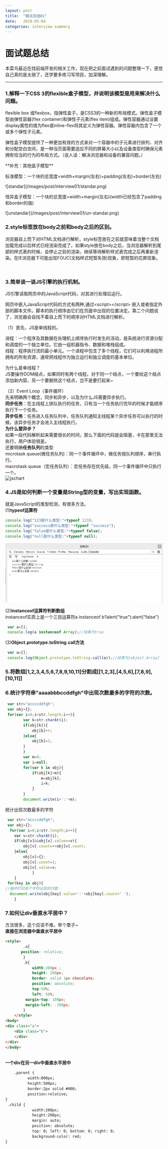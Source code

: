 ```yaml
---
layout: post
title:  "面试总结01"
date:   2018-05-04
categories: interview summary
---
```


# 面试题总结
本菜鸟最近在找前端开发的相关工作，现在把之前面试遇到的问题整理一下，感觉自己真的是太弱了，还学要多练习写项目，加深理解。


------
### 1.解释一下CSS 3的flexible盒子模型，并说明该模型是用来解决什么问题。

<p>flexible box 或flexbox，指弹性盒子，是CSS3的一种新的布局模式。弹性盒子模型由弹性容器(flex container)和弹性子元素(flex item)组成。弹性容器通过设置display属性的值为flex或inline-flex将其定义为弹性容器。弹性容器内包含了一个或多个弹性子元素。</p>
<p>弹性盒子模型提供了一种更加有效的方式来对一个容器中的子元素进行排列、对齐和分配空白空间，是一种当页面需要适应不同的屏幕大小以及设备类型时确保元素拥有恰当的行为的布局方式。（说人话：解决浏览器和设备的兼容问题。）</p>
**补充：其他盒子模型**
<p>标准模型：一个块的总宽度=width+margin(左右)+padding(左右)+border(左右)</p>
![standar](/images/post/interview01/standar.png)
<p>怪异盒子模型：一个块的总宽度=width+margin(左右)(width已经包含了padding和border的值)</p>
![unstandar](/images/post/interview01/un-standar.png)

<br>

### 2.style标签放在body之前和body之后的区别。

<p>浏览器自上而下对HTML文档进行解析，style标签放在之前就意味着当整个文档加载完成以后样式已经渲染完成了。如果style放在body之后，当浏览器解析到尾部的样式表的时候，会停止之前的渲染，继续等待解析样式表完成之后再重新渲染。在IE浏览器下可能出现FOUC(文档样式短暂失效)现象，即短暂的花屏现象。</p>
<br>

### 3.简单谈一谈JS引擎的执行机制。

JS引擎读取网页中的JavaScript代码，对其进行处理后运行。
<p>网页中嵌入JavaScript代码的方式有两种,通过&lt;script&gt;&lt;/script&gt 嵌入或者指定外部的脚本文件。脚本的执行顺序由它们在页面中出现的位置决定。第二个问题说了，浏览器会自找不着自上而下的顺序对HTML文档进行解析。
</p>
（1）首先，JS是单线程的。
<p>进程：一个程序及其数据在处理机上顺序执行时发生的活动，是系统进行资源分配和调度的一个独立单位。它由一组机器指令、数据和堆栈组成。<br>
线程：程序执行流的最小单元。一个进程中包含了多个线程，它们可以利用进程所拥有的所有资源，通常把线程作为独立运行和独立调度的基本单位。 </p>
为什么是单线程？<br>
JS要操作DOM结点，如果同时有两个线程，对于同一个结点，一个要给这个结点添加新内容，另一个要删除这个结点，岂不是要打起来~

（2）Event Loop（事件循环）<br>
先来明确两个概念，同步和异步，以及为什么JS需要异步执行。<br>
<b>同步任务</b>：在主线程上排队执行的任务，只有当一个任务执行完毕的时候才能顺序执行下一个任务。<br>
<b>异步任务</b>：任务进入任务队列中，任务队列通知主线程某个异步任务可以执行的时候，该异步任务才会进入主线程执行。<br>
<b>为什么要异步？</b><br>
如果一段代码解析起来需要很长的时间，那么下面的代码就会阻塞，卡在那里无法执行，用户体验很差。<br>
还要明确<b>任务队列</b>的类型<br>
microtask queue(微任务队列)：同一个事件循环中，微任务按队列顺序，串行执行。<br>
macrotask queue（宏任务队列）：宏任务存在优先级，同一个事件循环中只执行一个。<br>
![jschart](/images/post/interview01/jschast.png)

### 4.JS是如何判断一个变量是String型的变量，写出实现函数。

就是JavaScript的类型检测，有很多方法。<br>
(1)<b>typeof运算符</b><br>
```JavaScript
console.log("123是什么类型:"+typeof 123);
console.log("success是什么类型:"+typeof "success");
console.log("false是什么类型:"+typeof false);
console.log("null是什么类型:"+typeof null);
```
![typeof](/images/post/interview01/typeof.png)

(2)<b>instanceof运算符判断数组</b><br>
instanceof实质上是一个三目运算符a instanceof b?alert("true"):alert("false")<br>

```JavaScript
 var a=[];
 console.log(a instanceof Array);//结果为true		
``` 
(3)<b>Object.prototype.toString.call方法</b><br>
```JavaScript
 var a=[];
 console.log(Object.prototype.toString.call(a));//结果为[object Array]
```
### 5.将数组[1,2,3,4,5,6,7,8,9,10,11]分割成[[1,2,3],[4,5,6],[7,8,9],[10,11]]

### 6.统计字符串"aaaabbbccddfgh"中出现次数最多的字符的次数。

```JavaScript
 var str="accccddfgh";
 var obj={};
 for(var i=0;i<str.length;i++){
		var k=str.charAt(i);
		if(obj[k]){
			obj[k]++;
		}else{
			obj[k]=1;
		}
		}
		var m=0;
		var i=null;
		for(var k in obj){
			if(obj[k]>m){
				m=obj[k];
				i=k;
			}
		}
		document.write(i+':'+m);
```
统计出现次数最多的字符<br>
```JavaScript
 var str="accccddfgh";
 var obj={};
  for(var i=0;i<str.length;i++){
	var v=str.charAt(i);
	if(obj[v]&&obj[v].value==v){
    	obj[v].count=++obj[v].count;
	}else{
		obj[v]={};
		obj[v].count=1;
		obj[v].value=v;
			}
	}
 for(key in obj){
//循环打印各个字符出现的次数
  document.write(obj[key].value+':'+obj[key].count+' ');
	}
```
### 7.如何让div垂直水平居中？

方法很多，这个应该不难。举个栗子~<br>
<b>直接在浏览器中垂直水平居中</b><br>

```HTML
<style>
		.a{
       position: relative;
		}
		.b{
			width:200px ;
			height: 200px;
			border: solid 1px chocolate;
			position: absolute;
			top:50%;
			left: 50%;
		 margin-top: 100px;
		 margin-left: -100px;
		}
	</style>
<body>
<div class="a">
	<div class="b">			
	</div>			
</div>
</body>
 
```
<b>一个div在另一div中垂直水平居中</b><br>

```HTML
    .parent {
          width:800px;
          height:500px;
          border:2px solid #000;
          position:relative;
}
 .child {
            width:200px;
            height:200px;
            margin: auto;  
            position: absolute;  
            top: 0; left: 0; bottom: 0; right: 0; 
            background-color: red;
}
```

